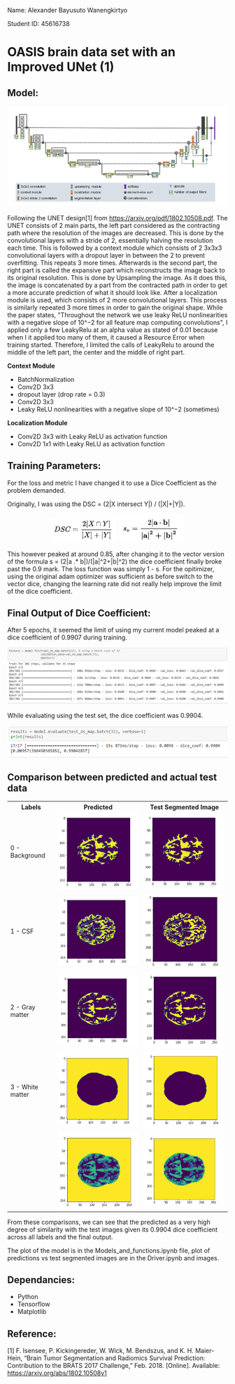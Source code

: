 Name: Alexander Bayusuto Wanengkirtyo

Student ID: 45616738

# OASIS brain data set with an Improved UNet (1)

## Model:

<p align="center"> 
	<img src="./images/unet_structure.PNG" />
</p>

Following the UNET design[1] from <https://arxiv.org/pdf/1802.10508.pdf>. The UNET consists of 2 main parts, the left part considered as the contracting path where the resolution of the images are decreased. This is done by the convolutional layers with a stride of 2, essentially halving the resolution each time. This is followed by a context module which consists of 2 3x3x3 convolutional layers with a dropout layer in between the 2 to prevent overfitting. This repeats 3 more times. Afterwards is the second part, the right part is called the expansive part which reconstructs the image back to its original resolution. This is done by Upsampling the image. As it does this, the image is concatenated by a part from the contracted path in order to get a more accurate prediction of what it should look like. After a localization module is used, which consists of 2 more convolutional layers. This process is similarly repeated 3 more times in order to gain the original shape. While the paper states, "Throughout the network we use leaky ReLU nonlinearities with a negative slope of 10^−2 for all feature map computing convolutions", I applied only a few LeakyRelu at an alpha value as stated of 0.01 because when I it applied too many of them, it caused a Resource Error when training started. Therefore, I limited the calls of LeakyRelu to around the middle of the left part, the center and the middle of right part.

**Context Module**
- BatchNormalization
- Conv2D 3x3
- dropout layer (drop rate = 0.3)
- Conv2D 3x3
- Leaky ReLU nonlinearities with a negative slope of 10^−2 (sometimes)

**Localization Module**
- Conv2D 3x3 with Leaky ReLU as activation function
- Conv2D 1x1 with Leaky ReLU as activation function

## Training Parameters:
For the loss and metric I have changed it to use a Dice Coefficient as the problem demanded. 

Originally, I was using the DSC = (2|X intersect Y|) / (|X|+|Y|). 

<p align="center"> 
	<img src="./images/dice1.PNG" />
  <img src="./images/dice2.PNG" />
</p>

This however peaked at around 0.85, after changing it to the vector version of the formula s = (2|a .* b|)/(|a|^2+|b|^2) the dice coefficient finally broke past the 0.9 mark. The loss function was simply 1 - s. For the opitimizer, using the original adam optimizer was sufficient as before switch to the vector dice, changing the learning rate did not really help improve the limit of the dice coefficient. 


## Final Output of Dice Coefficient:
After 5 epochs, it seemed the limit of using my current model peaked at a dice coefficient of 0.9907 during training.
<p> 
	<img src="./images/training_set_result.PNG" />
</p>

While evaluating using the test set, the dice coefficient was 0.9904.
<p> 
	<img src="./images/test_set_result.PNG" />
</p>

## Comparison between predicted and actual test data

<table>
  <tr>
    <th>Labels</th>
    <th>Predicted</th>
    <th>Test Segmented Image</th>
  </tr>
  <tr>
    <td>0 - Background</td>
    <td><img src="./images/pred_seg0.PNG" /></td>
    <td><img src="./images/true_seg0.PNG" /></td>
  </tr>
  <tr>
    <td>1 - CSF</td>
    <td><img src="./images/pred_seg1.PNG" /></td>
    <td><img src="./images/true_seg1.PNG" /></td>
  </tr>
  <tr>
    <td>2 - Gray matter</td>
    <td><img src="./images/pred_seg2.PNG" /></td>
    <td><img src="./images/true_seg2.PNG" /></td>
  </tr>
  <tr>
    <td>3 - White matter</td>
    <td><img src="./images/pred_seg3.PNG" /></td>
    <td><img src="./images/true_seg3.PNG" /></td>
  </tr>
  <tr>
    <td></td>
    <td><img src="./images/pred_seg4.PNG" /></td>
    <td><img src="./images/true_seg4.PNG" /></td>
  </tr>
</table>

From these comparisons, we can see that the predicted as a very high degree of similarity with the test images given its 0.9904 dice coefficient across all labels and the final output.



The plot of the model is in the Models_and_functions.ipynb file, plot of predictions vs test segmented images are in the Driver.ipynb and images.

## Dependancies:

- Python
- Tensorflow
- Matplotlib

## Reference:

[1] F. Isensee, P. Kickingereder, W. Wick, M. Bendszus, and K. H. Maier-Hein, “Brain Tumor Segmentation and
Radiomics Survival Prediction: Contribution to the BRATS 2017 Challenge,” Feb. 2018. [Online]. Available:
<https://arxiv.org/abs/1802.10508v1>
